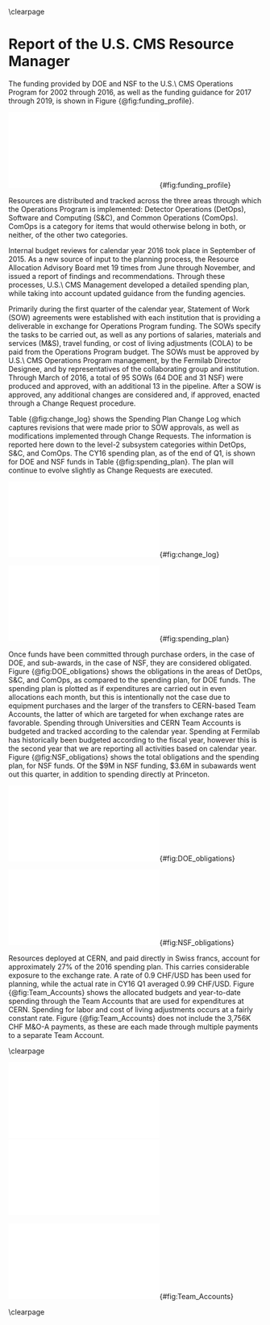 \clearpage

# Report of the U.S. CMS Resource Manager

The funding provided by DOE and NSF to the U.S.\ CMS Operations Program for 2002
through 2016, as well as the funding guidance for 2017 through 2019, is shown in
Figure {@fig:funding_profile}.

![The annual U.S.\ CMS Operations Program funding provided by DOE and NSF.  For 2002
through 2016 the chart shows the actual funding, while for 2017 onward the current
funding guidance is shown.](figures/CY16_Funding_Profile.pdf){#fig:funding_profile}

Resources are distributed and tracked across the three areas through which the
Operations Program is implemented:  Detector Operations (DetOps), Software and
Computing (S&C), and Common Operations (ComOps). ComOps is a category for items that
would otherwise belong in both, or neither, of the other two categories.

Internal budget reviews for calendar year 2016 took place in September of 2015.  As a
new source of input to the planning process, the Resource Allocation Advisory Board met
19 times from June through November, and issued a report of findings and
recommendations.  Through these processes, U.S.\ CMS Management developed a detailed
spending plan, while taking into account updated guidance from the funding agencies.

Primarily during the first quarter of the calendar year, Statement of Work (SOW)
agreements were established with each institution that is providing a deliverable in
exchange for Operations Program funding.  The SOWs specify the tasks to be carried out,
as well as any portions of salaries, materials and services (M&S), travel funding, or
cost of living adjustments (COLA) to be paid from the Operations Program budget.  The
SOWs must be approved by U.S.\ CMS Operations Program management, by the Fermilab
Director Designee, and by representatives of the collaborating group and institution.
Through March of 2016, a total of 95 SOWs (64 DOE and 31 NSF) were produced and
approved, with an additional 13 in the pipeline.  After a SOW is approved, any
additional changes are considered and, if approved, enacted through a Change Request
procedure.

Table {@fig:change_log} shows the Spending Plan Change Log which captures revisions
that were made prior to SOW approvals, as well as modifications implemented through
Change Requests.  The information is reported here down to the level-2 subsystem
categories within DetOps, S&C, and ComOps.  The CY16 spending plan, as of the end of
Q1, is shown for DOE and NSF funds in Table {@fig:spending_plan}.  The plan will
continue to evolve slightly as Change Requests are executed.

![Spending Plan Change Log for CY16 Q1.](figures/CY16Q1_Change_Log.pdf){#fig:change_log}

![Spending plan at the end of CY16 Q1, for funds from DOE, NSF, and the total.](figures/CY16Q1_Spending_Plan.pdf){#fig:spending_plan}

Once funds have been committed through purchase orders, in the
case of DOE, and sub-awards, in the case of NSF, they are considered obligated.
Figure {@fig:DOE_obligations} shows the obligations in the areas of DetOps, S&C, and
ComOps, as compared to the spending plan, for DOE funds.  The spending plan is plotted
as if expenditures are carried out in even allocations each month, but this is
intentionally not the case due to equipment purchases and the larger of the transfers
to CERN-based Team Accounts, the latter of which are targeted for when exchange rates
are favorable.  Spending through Universities and CERN Team Accounts is budgeted and
tracked according to the calendar year.  Spending at Fermilab has historically been
budgeted according to the fiscal year, however this is the second year that we are
reporting all activities based on calendar year.  Figure {@fig:NSF_obligations} shows
the total obligations and the spending plan, for NSF funds.  Of the $9M in NSF
funding, $3.6M in subawards went out this quarter, in addition to spending
directly at Princeton.

![Obligations and spending plan for DOE funds.  The spending plan is indicated with
the assumption of equal monthly increments just as a rough guide.](figures/CY16Q1_DOE_Obligations.pdf){#fig:DOE_obligations}

![Obligations and spending plan for NSF funds.  The spending plan is indicated with the assumption of equal monthly increments as a rough guide.](figures/CY16Q1_NSF_Obligations.pdf){#fig:NSF_obligations}

Resources deployed at CERN, and paid directly in Swiss francs, account for approximately
27% of the 2016 spending plan.  This carries considerable exposure to the exchange rate.
A rate of 0.9 CHF/USD has been used for planning, while the actual rate in CY16 Q1
averaged 0.99 CHF/USD.  Figure {@fig:Team_Accounts} shows the allocated budgets and
year-to-date spending through the Team Accounts that are used for expenditures at CERN.
Spending for labor and cost of living adjustments occurs at a fairly constant rate.
Figure {@fig:Team_Accounts} does not include the 3,756K CHF M&O-A payments, as these
are each made through multiple payments to a separate Team Account.
<!---
 Source for exchange rate average:
 http://www.oanda.com/currency/historical-rates/
 Go to historica, Enter USD and CHF, select dates, and look at *Table* to get the average
-->

\clearpage

![](figures/CY16Q1_TA_DetOps.pdf)
![](figures/CY16Q1_TA_ComOps.pdf)

![Budget plan and year-to-date spending, in Swiss francs, through DetOps (top), ComOps (middle), and S&C (bottom) Team Accounts.](figures/CY16Q1_TA_SC.pdf){#fig:Team_Accounts}

\clearpage

